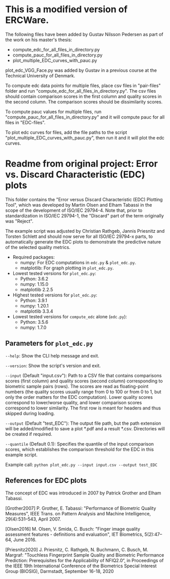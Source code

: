This is a modified version of ERCWare.
===================================
The following files have been added by Gustav Nilsson Pedersen as part of the work on his master's thesis:

- compute_edc_for_all_files_in_directory.py
- compute_pauc_for_all_files_in_directory.py
- plot_multiple_EDC_curves_with_pauc.py

plot_edc_VGG_Face.py was added by Gustav in a previous course at the Technical University of Denmark.

To compute edc data points for multiple files, place csv files in "pair-files" folder and run "compute_edc_for_all_files_in_directory.py". The csv files should contain comparison scores in the first column and quality scores in the second column. The comparison scores should be dissimilarity scores.

To compute pauc values for multiple files, run "compute_pauc_for_all_files_in_directory.py" and it will compute pauc for all files in "EDC-files".

To plot edc curves for files, add the file paths to the script "plot_multiple_EDC_curves_with_pauc.py", then run it and it will plot the edc curves.






Readme from original project:
Error vs. Discard Characteristic (EDC) plots
============================================

This folder contains the "Error versus Discard Characteristic (EDC) Plotting Tool", which was developed by Martin Olsen and Elham Tabassi in the scope of the development of ISO/IEC 29794-4.
Note that, prior to standardization in ISO/IEC 29794-1, the "Discard" part of the term originally was "Reject".

The example script was adjusted by Christian Rathgeb, Jannis Priesnitz and Torsten Schlett and should now serve for all ISO/IEC 29794-x parts, to automatically generate the EDC plots to demonstrate the predictive nature of the selected quality metrics.

- Required packages:
  - numpy: For EDC computations in `edc.py` & `plot_edc.py`.
  - matplotlib: For graph plotting in `plot_edc.py`.
- Lowest tested versions for `plot_edc.py`:
  - Python: 3.6.2
  - numpy: 1.15.0
  - matplotlib 2.2.5
- Highest tested versions for `plot_edc.py`:
  - Python: 3.9.1
  - numpy: 1.20.1
  - matplotlib 3.3.4
- Lowest tested versions for `compute_edc` alone (`edc.py`):
  - Python: 3.5.6
  - numpy: 1.7.0

Parameters for `plot_edc.py`
----------------------------

`--help`: Show the CLI help message and exit.

`--version`: Show the script's version and exit.

`--input` (Default "input.csv"): Path to a CSV file that contains comparisons scores (first column) and quality scores (second column) corresponding to biometric sample pairs (rows). The scores are read as floating-point numbers (the quality scores usually range from 0 to 100 or from 0 to 1, but only the order matters for the EDC computation). Lower quality scores correspond to lower/worse quality, and lower comparison scores correspond to lower similarity. The first row is meant for headers and thus skipped during loading.

`--output` (Default "test_EDC"): The output file path, but the path extension will be added/modified to save a plot *.pdf and a result *.csv. Directories will be created if required.

`--quantile` (Default 0.1): Specifies the quantile of the input comparison scores, which establishes the comparison threshold for the EDC in this example script.

Example call: `python plot_edc.py --input input.csv --output test_EDC`

References for EDC plots
------------------------

The concept of EDC was introduced in 2007 by Patrick Grother and Elham Tabassi.

[Grother2007] P. Grother, E. Tabassi: "Performance of Biometric Quality Measures", IEEE Trans. on Pattern Analysis and Machine Intelligence, 29(4):531–543, April 2007.

[Olsen2016] M. Olsen, V. Smida, C. Busch: "Finger image quality assessment features - definitions and evaluation", IET Biometrics, 5(2):47–64, June 2016.

[Priesnitz2020] J. Priesnitz, C. Rathgeb, N. Buchmann, C. Busch, M. Margraf: "Touchless  Fingerprint Sample Quality and Biometric Performance Prediction: Prerequisites for the Applicability of NFIQ2.0“, in Proceedings of the IEEE 19th International Conference of the Biometrics Special Interest Group (BIOSIG), Darmstadt, September 16-18, 2020
